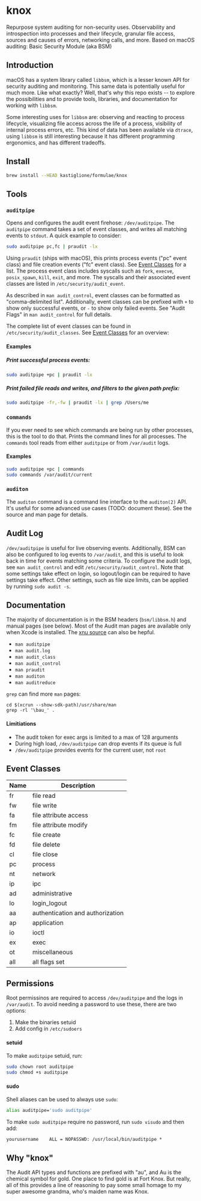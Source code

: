 # knox

Repurpose system auditing for non-security uses. Observability and introspection into processes and their lifecycle, granular file access, sources and causes of errors, networking calls, and more. Based on macOS auditing: Basic Security Module (aka BSM)

## Introduction

macOS has a system library called `libbsm`, which is a lesser known API for security auditing and monitoring. This same data is potentially useful for much more. Like what exactly? Well, that's why this repo exists -- to explore the possibilities and to provide tools, libraries, and documentation for working with `libbsm`.

Some interesting uses for `libbsm` are: observing and reacting to process lifecycle, visualizing file access across the life of a process, visibility of internal process errors, etc. This kind of data has been available via `dtrace`, using `libbsm` is still interesting because it has different programming ergonomics, and has different tradeoffs.

## Install

```sh
brew install --HEAD kastiglione/formulae/knox
```

## Tools

### `auditpipe`

Opens and configures the audit event firehose: `/dev/auditpipe`. The `auditpipe` command takes a set of event classes, and writes all matching events to `stdout`. A quick example to consider:

```sh
sudo auditpipe pc,fc | praudit -lx
```

Using `praudit` (ships with macOS), this prints process events ("pc" event class) and file creation events ("fc" event class). See [Event Classes](#event-classes) for a list. The process event class includes syscalls such as `fork`, `execve`, `posix_spawn`, `kill`, `exit`, and more. The syscalls and their associated event classes are listed in `/etc/security/audit_event`.

As described in `man audit_control`, event classes can be formatted as "comma-delimited list". Additionally, event classes can be prefixed with `+` to show only successful events, or `-` to show only failed events. See "Audit Flags" in `man audit_control` for full details.

The complete list of event classes can be found in `/etc/security/audit_classes`. See [Event Classes](#event-classes) for an overview:

#### Examples

##### Print successful process events:

```sh
sudo auditpipe +pc | praudit -lx
```

##### Print failed file reads and writes, and filters to the given path prefix:

```sh
sudo auditpipe -fr,-fw | praudit -lx | grep /Users/me
```

### `commands`

If you ever need to see which commands are being run by other processes, this is the tool to do that. Prints the command lines for all processes. The `commands` tool reads from either `auditpipe` or from `/var/audit` logs.

#### Examples

```sh
sudo auditpipe +pc | commands
sudo commands /var/audit/current
```

### `auditon`

The `auditon` command is a command line interface to the `auditon(2)` API. It's useful for some advanced use cases (TODO: document these). See the source and man page for details.

## Audit Log

`/dev/auditpipe` is useful for live observing events. Additionally, BSM can also be configured to log events to `/var/audit`, and this is useful to look back in time for events matching some criteria. To configure the audit logs, see `man audit_control` and edit `/etc/security/audit_control`. Note that some settings take effect on login, so logout/login can be required to have settings take effect. Other settings, such as file size limits, can be applied by running `sudo audit -s`.

## Documentation

The majority of documentation is in the BSM headers (`bsm/libbsm.h`) and manual pages (see below). Most of the Audit man pages are available only when Xcode is installed. The [xnu source](https://opensource.apple.com/tarballs/xnu/) can also be hepful.

* `man auditpipe`
* `man audit.log`
* `man audit_class`
* `man audit_control`
* `man praudit`
* `man auditon`
* `man auditreduce`

`grep` can find more `man` pages:

```
cd $(xcrun --show-sdk-path)/usr/share/man
grep -rl '\bau_' .
```

#### Limitiations

* The audit token for exec args is limited to a max of 128 arguments
* During high load, `/dev/auditpipe` can drop events if its queue is full
* `/dev/auditpipe` provides events for the current user, not `root`

## Event Classes

| Name | Description |
| --- | --- |
| fr | file read |
| fw | file write |
| fa | file attribute access |
| fm | file attribute modify |
| fc | file create |
| fd | file delete |
| cl | file close |
| pc | process |
| nt | network |
| ip | ipc |
| ad | administrative |
| lo | login_logout |
| aa | authentication and authorization |
| ap | application |
| io | ioctl |
| ex | exec |
| ot | miscellaneous |
| all | all flags set |

## Permissions

Root permissinos are required to access `/dev/auditpipe` and the logs in `/var/audit`. To avoid needing a password to use these, there are two options:

1. Make the binaries setuid
2. Add config in `/etc/sudoers`

#### setuid

To make `auditpipe` setuid, run:

```sh
sudo chown root auditpipe
sudo chmod +s auditpipe
```

#### sudo

Shell aliases can be used to always use `sudo`:

```sh
alias auditpipe='sudo auditpipe'
```

To make `sudo auditpipe` require no password, run `sudo visudo` and then add:

```
yourusername	ALL = NOPASSWD: /usr/local/bin/auditpipe *
```

## Why "knox"

The Audit API types and functions are prefixed with "au", and Au is the chemical symbol for gold. One place to find gold is at Fort Knox. But really, all of this provides a line of reasoning to pay some small homage to my super awesome grandma, who's maiden name was Knox.
